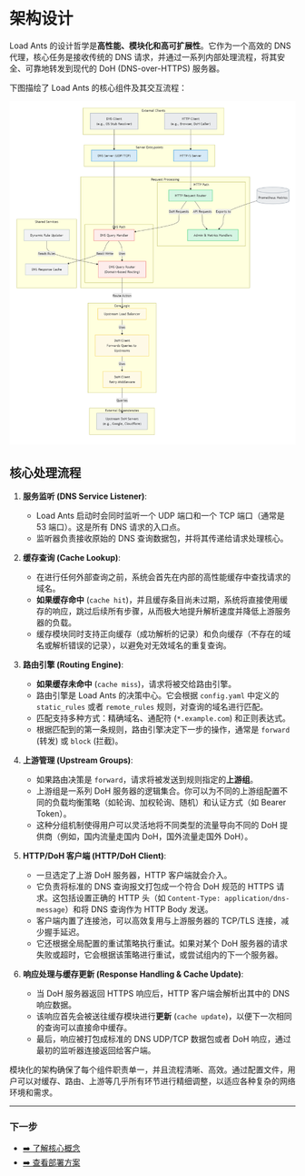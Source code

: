 # 架构设计

Load Ants 的设计哲学是**高性能、模块化和高可扩展性**。它作为一个高效的 DNS 代理，核心任务是接收传统的 DNS 请求，并通过一系列内部处理流程，将其安全、可靠地转发到现代的 DoH (DNS-over-HTTPS) 服务器。

下图描绘了 Load Ants 的核心组件及其交互流程：

![architecture](../images/architecture.png)

## 核心处理流程

1.  **服务监听 (DNS Service Listener)**:

    -   Load Ants 启动时会同时监听一个 UDP 端口和一个 TCP 端口（通常是 53 端口）。这是所有 DNS 请求的入口点。
    -   监听器负责接收原始的 DNS 查询数据包，并将其传递给请求处理核心。

2.  **缓存查询 (Cache Lookup)**:

    -   在进行任何外部查询之前，系统会首先在内部的高性能缓存中查找请求的域名。
    -   **如果缓存命中** (`cache hit`)，并且缓存条目尚未过期，系统将直接使用缓存的响应，跳过后续所有步骤，从而极大地提升解析速度并降低上游服务器的负载。
    -   缓存模块同时支持正向缓存（成功解析的记录）和负向缓存（不存在的域名或解析错误的记录），以避免对无效域名的重复查询。

3.  **路由引擎 (Routing Engine)**:

    -   **如果缓存未命中** (`cache miss`)，请求将被交给路由引擎。
    -   路由引擎是 Load Ants 的决策中心。它会根据 `config.yaml` 中定义的 `static_rules` 或者 `remote_rules` 规则，对查询的域名进行匹配。
    -   匹配支持多种方式：精确域名、通配符 (`*.example.com`) 和正则表达式。
    -   根据匹配到的第一条规则，路由引擎决定下一步的操作，通常是 `forward` (转发) 或 `block` (拦截)。

4.  **上游管理 (Upstream Groups)**:

    -   如果路由决策是 `forward`，请求将被发送到规则指定的**上游组**。
    -   上游组是一系列 DoH 服务器的逻辑集合。你可以为不同的上游组配置不同的负载均衡策略（如轮询、加权轮询、随机）和认证方式（如 Bearer Token）。
    -   这种分组机制使得用户可以灵活地将不同类型的流量导向不同的 DoH 提供商（例如，国内流量走国内 DoH，国外流量走国外 DoH）。

5.  **HTTP/DoH 客户端 (HTTP/DoH Client)**:

    -   一旦选定了上游 DoH 服务器，HTTP 客户端就会介入。
    -   它负责将标准的 DNS 查询报文打包成一个符合 DoH 规范的 HTTPS 请求。这包括设置正确的 HTTP 头（如 `Content-Type: application/dns-message`）和将 DNS 查询作为 HTTP Body 发送。
    -   客户端内置了连接池，可以高效复用与上游服务器的 TCP/TLS 连接，减少握手延迟。
    -   它还根据全局配置的重试策略执行重试。如果对某个 DoH 服务器的请求失败或超时，它会根据该策略进行重试，或尝试组内的下一个服务器。

6.  **响应处理与缓存更新 (Response Handling & Cache Update)**:
    -   当 DoH 服务器返回 HTTPS 响应后，HTTP 客户端会解析出其中的 DNS 响应数据。
    -   该响应首先会被送往缓存模块进行**更新** (`cache update`)，以便下一次相同的查询可以直接命中缓存。
    -   最后，响应被打包成标准的 DNS UDP/TCP 数据包或者 DoH 响应，通过最初的监听器连接返回给客户端。

模块化的架构确保了每个组件职责单一，并且流程清晰、高效。通过配置文件，用户可以对缓存、路由、上游等几乎所有环节进行精细调整，以适应各种复杂的网络环境和需求。

---

### 下一步

-   [➡️ 了解核心概念](../concepts/index.md)
-   [➡️ 查看部署方案](../deployment/index.md)
